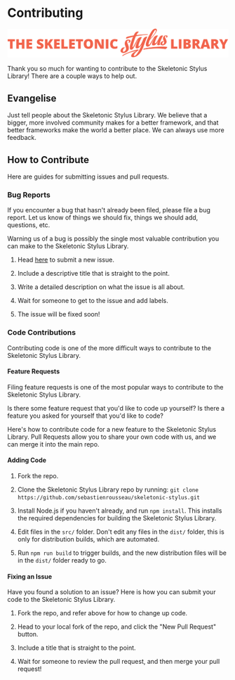 # Contributing

![alt text][logo]

[logo]: ../images/skeletonic-stylus-readme.svg "Banner representing the Skeletonic Stylus Library"

Thank you so much for wanting to contribute to the Skeletonic Stylus Library! There are a couple ways to help out.

## Evangelise

Just tell people about the Skeletonic Stylus Library. We believe that a bigger, more involved community makes for a better framework, and that better frameworks make the world a better place. We can always use more feedback.

## How to Contribute

Here are guides for submitting issues and pull requests.

### Bug Reports

If you encounter a bug that hasn't already been filed, please file a bug report. Let us know of things we should fix, things we should add, questions, etc.

Warning us of a bug is possibly the single most valuable contribution you can make to the Skeletonic Stylus Library.

1) Head [here](https://github.com/sebastienrousseau/skeletonic-stylus/issues/new) to submit a new issue.

2) Include a descriptive title that is straight to the point.

3) Write a detailed description on what the issue is all about.

4) Wait for someone to get to the issue and add labels.

5) The issue will be fixed soon!

### Code Contributions

Contributing code is one of the more difficult ways to contribute to the Skeletonic Stylus Library.

#### Feature Requests

Filing feature requests is one of the most popular ways to contribute to the Skeletonic Stylus Library.

Is there some feature request that you'd like to code up yourself? Is there a feature you asked for yourself that you'd like to code?

Here's how to contribute code for a new feature to the Skeletonic Stylus Library. Pull Requests allow you to share your own code with us, and we can merge it into the main repo.

#### Adding Code

1) Fork the repo.

2) Clone the Skeletonic Stylus Library repo by running: `git clone https://github.com/sebastienrousseau/skeletonic-stylus.git`

3) Install Node.js if you haven't already, and run `npm install`. This installs the required dependencies for building the Skeletonic Stylus Library.

4) Edit files in the `src/` folder. Don't edit any files in the `dist/` folder, this is only for distribution builds, which are automated.

5) Run `npm run build` to trigger builds, and the new distribution files will be in the `dist/` folder ready to go.

#### Fixing an Issue

Have you found a solution to an issue? Here is how you can submit your code to the Skeletonic Stylus Library.

1) Fork the repo, and refer above for how to change up code.

2) Head to your local fork of the repo, and click the "New Pull Request" button.

3) Include a title that is straight to the point.

4) Wait for someone to review the pull request, and then merge your pull request!

